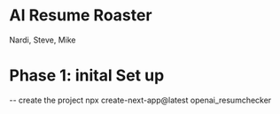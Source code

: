 # AI Resume Roaster
Nardi, Steve, Mike

# Phase 1: inital Set up

-- create the project
npx create-next-app@latest openai_resumchecker

